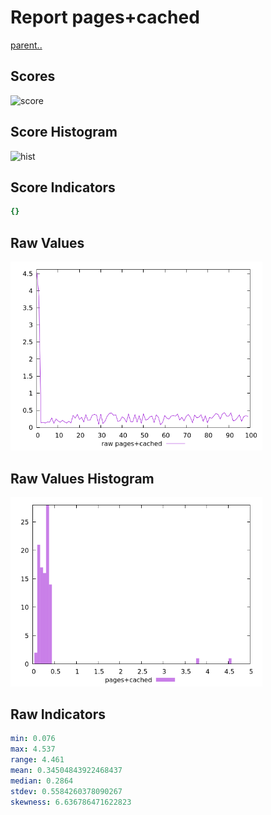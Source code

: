 # Report pages+cached

[parent..](./..)  


## Scores

![score](./score.png)  

## Score Histogram

![hist](./hist.png)  

## Score Indicators

```yaml
{}

```

## Raw Values

![raw](./raw.png)  

## Raw Values Histogram

![raw hist](./raw_hist.png)  

## Raw Indicators

```yaml
min: 0.076
max: 4.537
range: 4.461
mean: 0.34504843922468437
median: 0.2864
stdev: 0.5584260378090267
skewness: 6.636786471622823

```

<style>
  img {
    max-width: 80%;
  }
</style>
      
